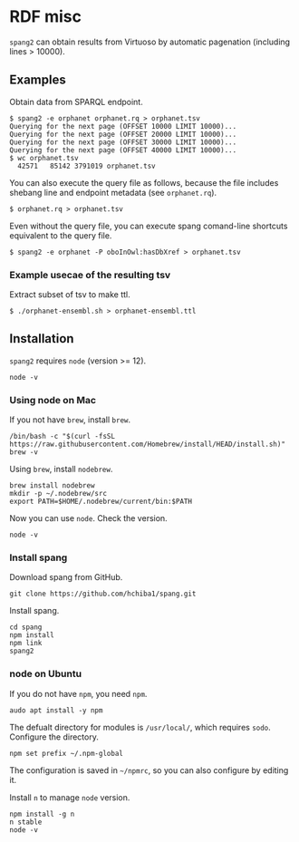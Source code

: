 # RDF misc
`spang2` can obtain results from Virtuoso by automatic pagenation (including lines > 10000).

## Examples
Obtain data from SPARQL endpoint.
```
$ spang2 -e orphanet orphanet.rq > orphanet.tsv
Querying for the next page (OFFSET 10000 LIMIT 10000)...
Querying for the next page (OFFSET 20000 LIMIT 10000)...
Querying for the next page (OFFSET 30000 LIMIT 10000)...
Querying for the next page (OFFSET 40000 LIMIT 10000)...
$ wc orphanet.tsv
  42571   85142 3791019 orphanet.tsv
```

You can also execute the query file as follows, because the
file includes shebang line and endpoint metadata (see `orphanet.rq`).
```
$ orphanet.rq > orphanet.tsv
```

Even without the query file, you can execute spang comand-line shortcuts equivalent to the query file.
```
$ spang2 -e orphanet -P oboInOwl:hasDbXref > orphanet.tsv
```

### Example usecae of the resulting tsv
Extract subset of tsv to make ttl.
```
$ ./orphanet-ensembl.sh > orphanet-ensembl.ttl
```

## Installation
`spang2` requires `node` (version >= 12).
```
node -v
```
### Using node on Mac
If you not have `brew`, install `brew`.
```
/bin/bash -c "$(curl -fsSL https://raw.githubusercontent.com/Homebrew/install/HEAD/install.sh)"
brew -v
```
Using `brew`, install `nodebrew`.
```
brew install nodebrew
mkdir -p ~/.nodebrew/src
export PATH=$HOME/.nodebrew/current/bin:$PATH
```
Now you can use `node`. Check the version.
```
node -v
```

### Install spang
Download spang from GitHub.
```
git clone https://github.com/hchiba1/spang.git
```

Install spang.
```
cd spang
npm install
npm link
spang2
```

### node on Ubuntu
If you do not have `npm`, you need `npm`.
```
audo apt install -y npm
```
The defualt directory for modules is `/usr/local/`, which requires `sodo`.
Configure the directory.
```
npm set prefix ~/.npm-global
```
The configuration is saved in `~/npmrc`, so you can also configure by editing it.

Install `n` to manage `node` version.
```
npm install -g n
n stable
node -v
```

